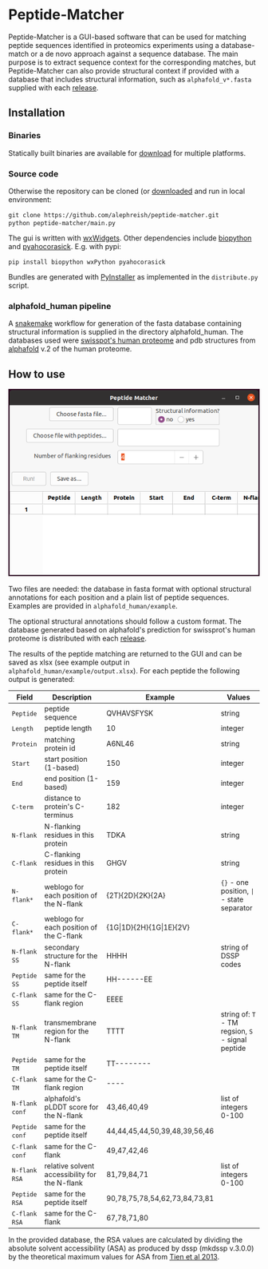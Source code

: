 # Peptide-Matcher

Peptide-Matcher is a GUI-based software that can be used for matching peptide sequences identified in proteomics experiments using a database-match or a de novo approach against a sequence database. The main purpose is to extract sequence context for the corresponding matches, but Peptide-Matcher can also provide structural context if provided with a database that includes structural information, such as `alphafold_v*.fasta` supplied with each [release](https://github.com/alephreish/peptide-matcher/releases/).

## Installation

### Binaries

Statically built binaries are available for [download](https://github.com/alephreish/peptide-matcher/releases/) for multiple platforms.

### Source code

Otherwise the repository can be cloned (or [downloaded](https://github.com/alephreish/peptide-matcher/archive/refs/heads/master.zip) and run in local environment:

    git clone https://github.com/alephreish/peptide-matcher.git
    python peptide-matcher/main.py

The gui is written with [wxWidgets](https://www.wxwidgets.org/). Other dependencies include [biopython](https://biopython.org/) and [pyahocorasick](https://pyahocorasick.readthedocs.io/). E.g. with pypi:

    pip install biopython wxPython pyahocorasick

Bundles are generated with [PyInstaller](https://pyinstaller.readthedocs.io/) as implemented in the `distribute.py` script.

### alphafold\_human pipeline

A [snakemake](https://snakemake.readthedocs.io/) workflow for generation of the fasta database containing structural information is supplied in the directory alphafold_human. The databases used were [swisspot's human proteome](https://www.uniprot.org/proteomes/UP000005640) and pdb structures from [alphafold](https://www.alphafold.ebi.ac.uk/download) v.2 of the human proteome.

## How to use

![interface](doc/interface.png)

Two files are needed: the database in fasta format with optional structural annotations for each position and a plain list of peptide sequences. Examples are provided in `alphafold_human/example`.

The optional structural annotations should follow a custom format. The database generated based on alphafold's prediction for swissprot's human proteome is distributed with each [release](https://github.com/alephreish/peptide-matcher/releases/).

The results of the peptide matching are returned to the GUI and can be saved as xlsx (see example output in `alphafold_human/example/output.xlsx`). For each peptide the following output is generated:

| Field          | Description                                    | Example                       | Values                                            |
|----------------|------------------------------------------------|-------------------------------|---------------------------------------------------|
| `Peptide`      | peptide sequence                               | QVHAVSFYSK                    | string                                            |
| `Length`       | peptide length                                 | 10                            | integer                                           |
| `Protein`      | matching protein id                            | A6NL46                        | string                                            |
| `Start`        | start position (1-based)                       | 150                           | integer                                           |
| `End`          | end position (1-based)                         | 159                           | integer                                           |
| `C-term`       | distance to protein's C-terminus               | 182                           | integer                                           |
| `N-flank`      | N-flanking residues in this protein            | TDKA                          | string                                            |
| `C-flank`      | C-flanking residues in this protein            | GHGV                          | string                                            |
| `N-flank*`     | weblogo for each position of the N-flank       | {2T}{2D}{2K}{2A}              | `{}` - one position, `\|` - state separator       |
| `C-flank*`     | weblogo for each position of the C-flank       | {1G\|1D}{2H}{1G\|1E}{2V}      |                                                   |
| `N-flank SS`   | secondary structure for the N-flank            | HHHH                          | string of DSSP codes                              |
| `Peptide SS`   | same for the peptide itself                    | HH------EE                    |                                                   |
| `C-flank SS`   | same for the C-flank region                    | EEEE                          |                                                   |
| `N-flank TM`   | transmembrane region for the N-flank           | TTTT                          | string of: `T` - TM regsion, `S` - signal peptide |
| `Peptide TM`   | same for the peptide itself                    | TT--------                    |                                                   |
| `C-flank TM`   | same for the C-flank region                    | ----                          |                                                   |
| `N-flank conf` | alphafold's pLDDT score for the N-flank        | 43,46,40,49                   | list of integers 0-100                            |
| `Peptide conf` | same for the peptide itself                    | 44,44,45,44,50,39,48,39,56,46 |                                                   |
| `C-flank conf` | same for the C-flank                           | 49,47,42,46                   |                                                   |
| `N-flank RSA`  | relative solvent accessibility for the N-flank | 81,79,84,71                   | list of integers 0-100                            |
| `Peptide RSA`  | same for the peptide itself                    | 90,78,75,78,54,62,73,84,73,81 |                                                   |
| `C-flank RSA`  | same for the C-flank                           | 67,78,71,80                   |                                                   |

In the provided database, the RSA values are calculated by dividing the absolute solvent accessibility (ASA) as produced by dssp (mkdssp v.3.0.0) by the theoretical maximum values for ASA from [Tien et al 2013](https://dx.doi.org/10.1371%2Fjournal.pone.0080635).


